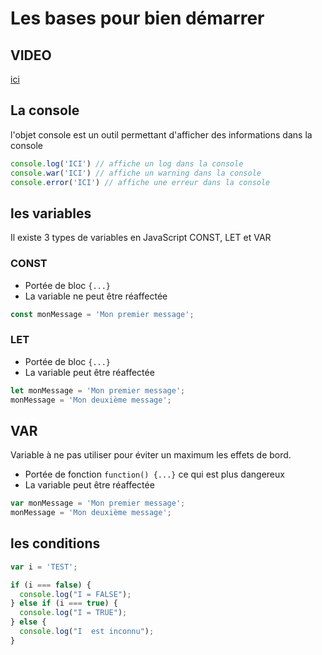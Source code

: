 # Les bases pour bien démarrer

## VIDEO

[ici](https://youtu.be/bT4VOH-RFNM)


## La console

l'objet console est un outil permettant d'afficher des informations dans la console

```javascript
console.log('ICI') // affiche un log dans la console
console.war('ICI') // affiche un warning dans la console 
console.error('ICI') // affiche une erreur dans la console
```



## les variables

Il existe 3 types de variables en JavaScript CONST, LET et VAR


### CONST

 -  Portée de bloc  `{...}`
 -  La variable ne peut être réaffectée

```javascript
const monMessage = 'Mon premier message';
```



### LET

 -  Portée de bloc  `{...}`
 -  La variable peut être réaffectée

```javascript
let monMessage = 'Mon premier message';
monMessage = 'Mon deuxième message';
```


## VAR

Variable à ne pas utiliser pour éviter un maximum les effets de bord.


 -  Portée de fonction  `function() {...}` ce qui est plus dangereux
 -  La variable peut être réaffectée

```javascript
var monMessage = 'Mon premier message';
monMessage = 'Mon deuxième message';
```



## les conditions

```javascript
var i = 'TEST';

if (i === false) {
  console.log("I = FALSE");
} else if (i === true) {
  console.log("I = TRUE");
} else {
  console.log("I  est inconnu");
}

```


